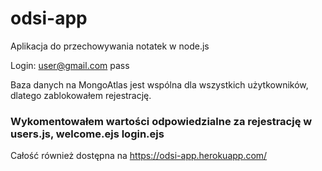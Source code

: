 ﻿ # odsi-app
 Aplikacja do przechowywania notatek w node.js


Login:
    user@gmail.com
    pass

Baza danych na MongoAtlas jest wspólna dla wszystkich użytkowników, dlatego zablokowałem rejestrację.




 ### Wykomentowałem wartości odpowiedzialne za rejestrację w users.js, welcome.ejs login.ejs

 Całość również dostępna na https://odsi-app.herokuapp.com/
